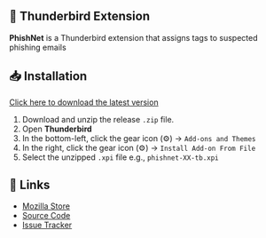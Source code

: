 ## 🔌 Thunderbird Extension

**PhishNet** is a Thunderbird extension that assigns tags to suspected phishing emails

## 📥 Installation

[Click here to download the latest version](https://github.com/Tesdv/phishnet_extension/releases/latest)

1. Download and unzip the release `.zip` file.
2. Open **Thunderbird**
3. In the bottom-left, click the gear icon (⚙️) → `Add-ons and Themes`
4. In the right, click the gear icon (⚙️) → `Install Add-on From File`
5. Select the unzipped `.xpi` file e.g., `phishnet-XX-tb.xpi`

## 🔗 Links

- [Mozilla Store](https://addons.thunderbird.net/en-Us/thunderbird/addon/phishnet/)
- [Source Code](https://github.com/Tesdv/phishnet_extension)
- [Issue Tracker](https://github.com/Tesdv/phishnet_extension/issues)